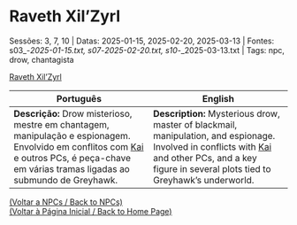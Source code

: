 
# Raveth Xil’Zyrl

Sessões: 3, 7, 10 | Datas: 2025-01-15, 2025-02-20, 2025-03-13 | Fontes: s03_-_2025-01-15.txt, s07_-_2025-02-20.txt, s10_-_2025-03-13.txt | Tags: npc, drow, chantagista

[Raveth Xil’Zyrl](raveth_xil_zyrl.png)

| Português | English |
|-----------|---------|
| **Descrição:** Drow misterioso, mestre em chantagem, manipulação e espionagem. Envolvido em conflitos com [Kai](kai.md) e outros PCs, é peça-chave em várias tramas ligadas ao submundo de Greyhawk. | **Description:** Mysterious drow, master of blackmail, manipulation, and espionage. Involved in conflicts with [Kai](kai.md) and other PCs, and a key figure in several plots tied to Greyhawk’s underworld. |

[(Voltar a NPCs / Back to NPCs)](npcs.md)  
[(Voltar à Página Inicial / Back to Home Page)](index.md)

